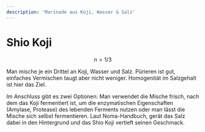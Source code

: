 ```yaml
---
description: 'Marinade aus Koji, Wasser & Salz'
---
```


# Shio Koji

$$
n = 1/3
$$

Man mische je ein Drittel an Koji, Wasser und Salz. Pürieren ist gut, einfaches Vermischen taugt aber nicht weniger. Homogenität im Salzgehalt ist hier das Ziel.

Im Anschluss gibt es zwei Optionen: Man verwendet die Mische frisch, nach dem das Koji fermentiert ist, um die enzymatischen Eigenschaften \(Amylase, Protease\) des lebenden Ferments nutzen oder man lässt die Mische sich selbst fermentieren. Laut Noma-Handbuch, gerät das Salz dabei in den Hintergrund und das Shio Koji vertieft seinen Geschmack. 

